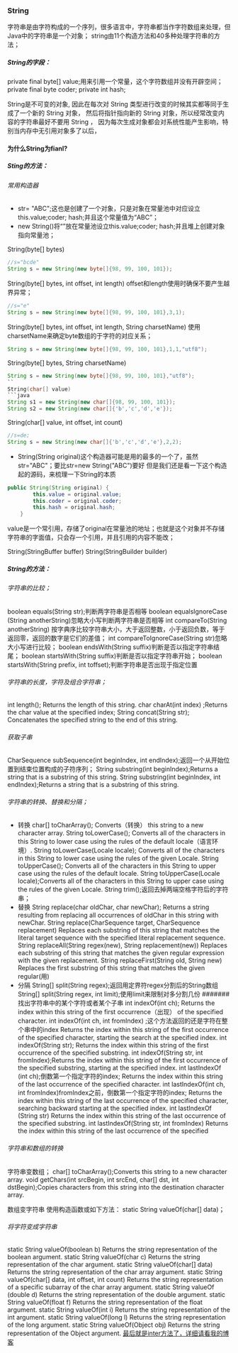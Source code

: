 ###  String
字符串是由字符构成的一个序列，很多语言中，字符串都当作字符数组来处理，但Java中的字符串是一个对象；
string由11个构造方法和40多种处理字符串的方法；
 
##### String的字段：
private final byte[] value;用来引用一个常量，这个字符数组并没有开辟空间；
private final byte coder;
private int hash;

String是不可变的对象, 因此在每次对 String 类型进行改变的时候其实都等同于生成了一个新的 String 对象，
然后将指针指向新的 String 对象，所以经常改变内容的字符串最好不要用 String ，
因为每次生成对象都会对系统性能产生影响，特别当内存中无引用对象多了以后， 
#### 为什么String为fianl?
##### Sting的方法：

###### 常用构造器
* str= "ABC";这也是创建了一个对象，只是对象在常量池中对应设立this.value;coder; hash;并且这个常量值为“ABC”；
* new String()将“”放在常量池设立this.value;coder; hash;并且堆上创建对象指向常量池；

String​(byte[] bytes)
```java
//s="bcde"
String s = new String(new byte[]{98, 99, 100, 101});
```
String​(byte[] bytes, int offset, int length)
offset和length使用时确保不要产生越界异常；
```java
//s="e"
String s = new String(new byte[]{98, 99, 100, 101},3,1);
```
String​(byte[] bytes, int offset, int length, String charsetName)
使用charsetName来确定byte数组的于字符的对应关系；
```java
String s = new String(new byte[]{98, 99, 100, 101},1,1,"utf8");
```

String​(byte[] bytes, String charsetName)
```java
String s = new String(new byte[]{98, 99, 100, 101},"utf8");
``
String​(char[] value)
```java
String s1 = new String(new char[]{98, 99, 100, 101});
String s2 = new String(new char[]{'b','c','d','e'});
```
String​(char[] value, int offset, int count)
```java
//s=de;
String s = new String(new char[]{'b','c','d','e'},2,2);
```

* String​(String original)这个构造器可能是用的最多的一个了，虽然str="ABC"；要比str=new String("ABC")要好
但是我们还是看一下这个构造起的源码，来梳理一下String的本质
```java
public String(String original) {
        this.value = original.value;
        this.coder = original.coder;
        this.hash = original.hash;
    }
```
value是一个常引用，存储了original在常量池的地址；也就是这个对象并不存储字符串的字面值，只会存一个引用，并且引用的内容不能改；

String​(StringBuffer buffer)
String​(StringBuilder builder)
##### String的方法：
###### 字符串的比较；
boolean equals​(String str);判断两字符串是否相等
boolean equalsIgnoreCase​(String anotherString)忽略大小写判断两字符串是否相等
int compareTo​(String anotherString) 按字典序比较字符串大小，大于返回整数，小于返回负数，等于返回零，返回的数字是它们的差值；
int compareToIgnoreCase​(String str)忽略大小写进行比较；
boolean endsWith​(String suffix)判断是否以指定字符串结尾；
boolean startsWith​(String suffix)判断是否以指定字符串开始；
boolean startsWith​(String prefix, int toffset);判断字符串是否出现于指定位置

###### 字符串的长度，字符及组合字符串；
int length(); Returns the length of this string.
char charAt​(int index) ;Returns the char value at the specified index;
String concat​(String str); Concatenates the specified string to the end of this string.
###### 获取子串
CharSequence subSequence​(int beginIndex, int endIndex);返回一个从开始位置到结束位置构成的子符序列；
String substring​(int beginIndex);Returns a string that is a substring of this string.
String substring​(int beginIndex, int endIndex);Returns a string that is a substring of this string.
###### 字符串的转换、替换和分隔；
* 转换
char[] toCharArray(); Converts（转换） this string to a new character array.
String toLowerCase(); Converts all of the characters in this String to lower case using the rules of the default locale（语言环境）.
String toLowerCase​(Locale locale); Converts all of the characters in this String to lower case using the rules of the given Locale.
String toUpperCase(); Converts all of the characters in this String to upper case using the rules of the default locale.
String toUpperCase​(Locale locale);Converts all of the characters in this String to upper case using the rules of the given Locale.
String trim();返回去掉两端空格字符后的字符串；
* 替换
String replace​(char oldChar, char newChar);
Returns a string resulting from replacing all occurrences of oldChar in this string with newChar.
String replace​(CharSequence target, CharSequence replacement)
Replaces each substring of this string that matches the literal target sequence with the specified literal replacement sequence.
String replaceAll​(String regex(new), String replacement(new))
Replaces each substring of this string that matches the given regular expression with the given replacement.
String replaceFirst​(String old, String new)
Replaces the first substring of this string that matches the given regular(用) 
* 分隔
String[] split​(String regex);返回用定界符regex分割后的String数组
String[] split​(String regex, int limit);使用limit来限制对多分割几份
####### 找出字符串中的某个字符或者某个子串
int indexOf​(int ch); 
Returns the index within this string of the first occurrence（出现） of the specified character.
int indexOf​(int ch, int fromIndex) ;这个方法返回的还是字符在整个串中的index
Returns the index within this string of the first occurrence of the specified character, starting the search at the specified index.
int indexOf​(String str); Returns the index within this string of the first occurrence of the specified substring.
int indexOf​(String str, int fromIndex);Returns the index within this string of the first occurrence of the specified substring, starting at the specified index.
int lastIndexOf​(int ch);倒数第一个指定字符的index;
Returns the index within this string of the last occurrence of the specified character.
int lastIndexOf​(int ch, int fromIndex)fromIndex之前，倒数第一个指定字符的index;
Returns the index within this string of the last occurrence of the specified character, searching backward starting at the specified index.
int lastIndexOf​(String str)
Returns the index within this string of the last occurrence of the specified substring.
int lastIndexOf​(String str, int fromIndex)
Returns the index within this string of the last occurrence of the specified
###### 字符串和数组的转换
字符串变数组；
char[] toCharArray();Converts this string to a new character array.
void getChars​(int srcBegin, int srcEnd, char[] dst, int dstBegin);Copies characters from this string into the destination character array.

数组变字符串
使用构造函数或如下方法：
static String valueOf​(char[] data)；
###### 将字符变成字符串
static String valueOf​(boolean b)
Returns the string representation of the boolean argument.
static String valueOf​(char c)
Returns the string representation of the char argument.
static String valueOf​(char[] data)
Returns the string representation of the char array argument.
static String valueOf​(char[] data, int offset, int count)
Returns the string representation of a specific subarray of the char array argument.
static String valueOf​(double d)
Returns the string representation of the double argument.
static String valueOf​(float f)
Returns the string representation of the float argument.
static String valueOf​(int i)
Returns the string representation of the int argument.
static String valueOf​(long l)
Returns the string representation of the long argument.
static String valueOf​(Object obj)
Returns the string representation of the Object argument.
[最后就是inter方法了，详细请看我的博客](https://blog.csdn.net/sinat_38170910/article/details/102881117)
